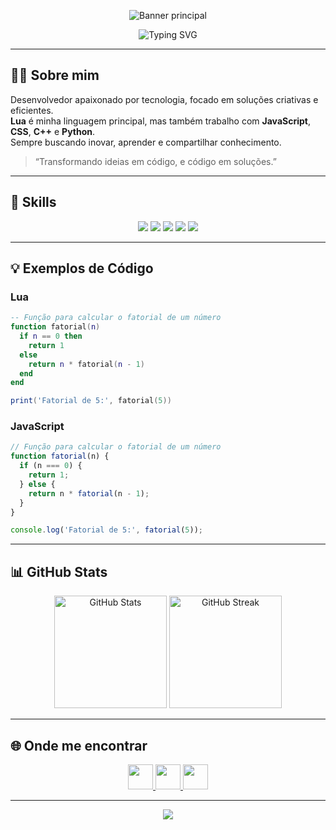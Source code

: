 <!-- Banner principal -->
<p align="center">
  <img src="https://capsule-render.vercel.app/api?type=waving&color=1e90ff&height=180&section=header&text=Luan%20de%20Mello&fontSize=40&fontColor=ffffff" alt="Banner principal"/>
</p>

<p align="center">
  <img src="https://readme-typing-svg.demolab.com?font=Fira+Code&size=28&pause=1000&color=1E90FF&center=true&vCenter=true&width=700&lines=Lua+é+minha+paixão+%F0%9F%94%A5;Criando+com+criatividade+e+tecnologia+%F0%9F%92%A1" alt="Typing SVG" />
</p>

---

## 🙋‍♂️ Sobre mim

Desenvolvedor apaixonado por tecnologia, focado em soluções criativas e eficientes.<br>
**Lua** é minha linguagem principal, mas também trabalho com **JavaScript**, **CSS**, **C++** e **Python**.<br>
Sempre buscando inovar, aprender e compartilhar conhecimento.

> “Transformando ideias em código, e código em soluções.”

---

## 🚀 Skills

<p align="center">
  <img src="https://img.shields.io/badge/Lua-Expert-1e90ff?style=for-the-badge&logo=lua&logoColor=white"/>
  <img src="https://img.shields.io/badge/JavaScript-Avançado-f7df1e?style=for-the-badge&logo=javascript&logoColor=black"/>
  <img src="https://img.shields.io/badge/CSS-Avançado-1572b6?style=for-the-badge&logo=css3&logoColor=white"/>
  <img src="https://img.shields.io/badge/C++-Intermediário-00599C?style=for-the-badge&logo=c%2B%2B&logoColor=white"/>
  <img src="https://img.shields.io/badge/Python-Intermediário-3776AB?style=for-the-badge&logo=python&logoColor=white"/>
</p>

---

## 💡 Exemplos de Código

### Lua
```lua
-- Função para calcular o fatorial de um número
function fatorial(n)
  if n == 0 then
    return 1
  else
    return n * fatorial(n - 1)
  end
end

print('Fatorial de 5:', fatorial(5))
```

### JavaScript
```javascript
// Função para calcular o fatorial de um número
function fatorial(n) {
  if (n === 0) {
    return 1;
  } else {
    return n * fatorial(n - 1);
  }
}

console.log('Fatorial de 5:', fatorial(5));
```

---

## 📊 GitHub Stats

<p align="center">
  <img src="https://github-readme-stats.vercel.app/api?username=luandemello1&show_icons=true&theme=tokyonight" alt="GitHub Stats" height="180"/>
  <img src="https://github-readme-streak-stats.herokuapp.com/?user=luandemello1&theme=tokyonight" alt="GitHub Streak" height="180"/>
</p>

---

## 🌐 Onde me encontrar

<p align="center">
  <a href="https://www.youtube.com/@luandemello1" target="_blank">
    <img src="https://img.shields.io/badge/YouTube-FF0000?style=for-the-badge&logo=youtube&logoColor=white" height="40"/>
  </a>
  <a href="https://discord.com/users/luandemello1" target="_blank">
    <img src="https://img.shields.io/badge/Discord-5865F2?style=for-the-badge&logo=discord&logoColor=white" height="40"/>
  </a>
  <a href="https://instagram.com/luandemello1" target="_blank">
    <img src="https://img.shields.io/badge/Instagram-E4405F?style=for-the-badge&logo=instagram&logoColor=white" height="40"/>
  </a>
</p>

---

<p align="center">
  <img src="https://capsule-render.vercel.app/api?type=waving&color=1e90ff&height=120&section=footer"/>
</p>
